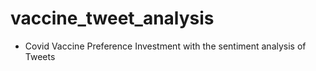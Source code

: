 # vaccine_tweet_analysis

- Covid Vaccine Preference Investment with the sentiment analysis of Tweets
